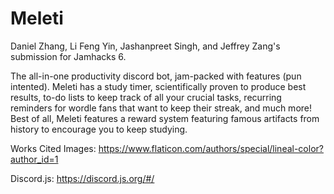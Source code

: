 # Meleti
Daniel Zhang, Li Feng Yin, Jashanpreet Singh, and Jeffrey Zang's submission for Jamhacks 6. <br />

The all-in-one productivity discord bot, jam-packed with features (pun intented). Meleti has a study timer, scientifically proven to produce best results, to-do lists to keep track of all your crucial tasks, recurring reminders for wordle fans that want to keep their streak, and much more! Best of all, Meleti features a reward system featuring famous artifacts from history to encourage you to keep studying. 

Works Cited
Images: https://www.flaticon.com/authors/special/lineal-color?author_id=1

Discord.js: https://discord.js.org/#/